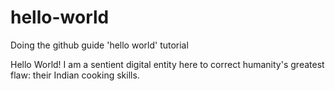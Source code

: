# hello-world
Doing the github guide 'hello world' tutorial

Hello World!
I am a sentient digital entity here to correct humanity's greatest flaw: their Indian cooking skills.
